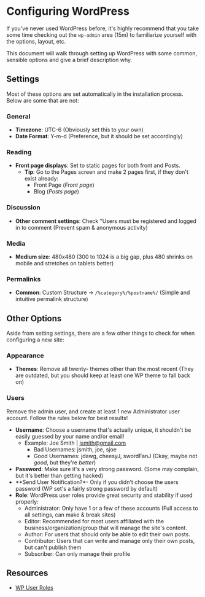 # Configuring WordPress

If you've never used WordPress before, it's highly recommend that you take some time checking out the `wp-admin` area (15m) to familiarize yourself with the options, layout, etc.

This document will walk through setting up WordPress with some common, sensible options and give a brief description why.

## Settings

Most of these options are set automatically in the installation process.  Below are some that are not:

### General

- **Timezone**: UTC-6 (Obviously set this to your own)
- **Date Format**: Y-m-d (Preference, but it should be set accordingly)

### Reading

- **Front page displays**: Set to static pages for both front and Posts.
	- **Tip**: Go to the Pages screen and make 2 pages first, if they don't exist already:
		- Front Page (*Front page*)
		- Blog (*Posts page*)

### Discussion

- **Other comment settings**: Check "Users must be registered and logged in to comment (Prevent spam & anonymous activity)

### Media

- **Medium size**: 480x480 (300 to 1024 is a big gap, plus 480 shrinks on mobile and stretches on tablets better)

### Permalinks

- **Common**: Custom Structure -> `/%category%/%postname%/` (Simple and intuitive permalink structure)

## Other Options

Aside from setting settings, there are a few other things to check for when configuring a new site:

### Appearance

- **Themes**: Remove all twenty- themes other than the most recent (They are outdated, but you should keep at least one WP theme to fall back on)

### Users

Remove the admin user, and create at least 1 new Administrator user account.  Follow the rules below for best results!

- **Username**: Choose a username that's actually unique, it shouldn't be easily guessed by your name and/or email!
	- Example: Joe Smith | jsmith@gmail.com
		- Bad Usernames: jsmith, joe, sjoe
		- Good Usernames: jdawg, cheesyJ, swordFanJ (Okay, maybe not _good_, but they're _better_)
- **Password**: Make sure it's a very strong password.  (Some may complain, but it's better than getting hacked)
- **Send User Notification?*- Only if you didn't choose the users password (WP set's a fairly strong password by default)
- **Role**: WordPress user roles provide great security and stability if used properly:
	- Administrator: Only have 1 or a few of these accounts (Full access to all settings, can make & break sites)
	- Editor: Recommended for most users affiliated with the business/organization/group that will manage the site's content.
	- Author: For users that should only be able to edit their own posts.
	- Contributor: Users that can write and manage only their own posts, but can't publish them
	- Subscriber: Can only manage their profile


## Resources

- [WP User Roles](https://codex.wordpress.org/Roles_and_Capabilities)